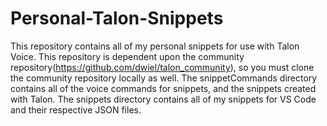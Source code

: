 # Personal-Talon-Snippets
This repository contains all of my personal snippets for use with Talon Voice.
This repository is dependent upon the community repository(https://github.com/dwiel/talon_community), so you must clone the community repository locally as well.
The snippetCommands directory contains all of the voice commands for snippets, and the snippets created with Talon.
The snippets directory contains all of my snippets for VS Code and their respective JSON files.
